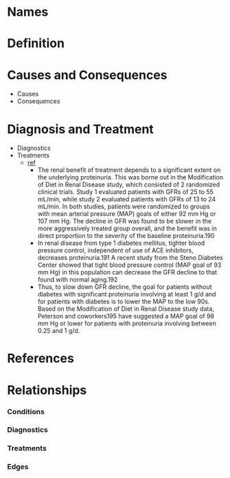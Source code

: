 # Names

# Definition

# Causes and Consequences

- Causes
- Consequences

# Diagnosis and Treatment

- Diagnostics
- Treatments
    - [ref][YuProgression]
        - The renal benefit of treatment depends to a significant extent on the underlying proteinuria. This was borne out in the Modification of Diet in Renal Disease study, which consisted of 2 randomized clinical trials. Study 1 evaluated patients with GFRs of 25 to 55 mL/min, while study 2 evaluated patients with GFRs of 13 to 24 mL/min. In both studies, patients were randomized to groups with mean arterial pressure (MAP) goals of either 92 mm Hg or 107 mm Hg. The decline in GFR was found to be slower in the more aggressively treated group overall, and the benefit was in direct proportion to the severity of the baseline proteinuria.190
        - In renal disease from type 1 diabetes mellitus, tighter blood pressure control, independent of use of ACE inhibitors, decreases proteinuria.191 A recent study from the Steno Diabetes Center showed that tight blood pressure control (MAP goal of 93 mm Hg) in this population can decrease the GFR decline to that found with normal aging.192
        - Thus, to slow down GFR decline, the goal for patients without diabetes with significant proteinuria involving at least 1 g/d and for patients with diabetes is to lower the MAP to the low 90s. Based on the Modification of Diet in Renal Disease study data, Peterson and coworkers195 have suggested a MAP goal of 98 mm Hg or lower for patients with proteinuria involving between 0.25 and 1 g/d.

# References

[YuProgression]: http://archinte.jamanetwork.com/article.aspx?articleid=215760  "Progression of Chronic Renal Failure"

# Relationships

### Conditions

### Diagnostics

### Treatments

### Edges